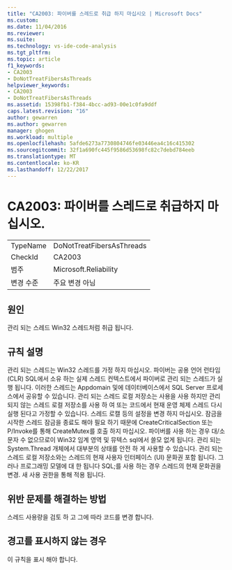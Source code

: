```yaml
---
title: "CA2003: 파이버를 스레드로 취급 하지 마십시오 | Microsoft Docs"
ms.custom: 
ms.date: 11/04/2016
ms.reviewer: 
ms.suite: 
ms.technology: vs-ide-code-analysis
ms.tgt_pltfrm: 
ms.topic: article
f1_keywords:
- CA2003
- DoNotTreatFibersAsThreads
helpviewer_keywords:
- CA2003
- DoNotTreatFibersAsThreads
ms.assetid: 15398fb1-f384-4bcc-ad93-00e1c0fa9ddf
caps.latest.revision: "16"
author: gewarren
ms.author: gewarren
manager: ghogen
ms.workload: multiple
ms.openlocfilehash: 5afde6273a7730804746fe03446ea4c16c415302
ms.sourcegitcommit: 32f1a690fc445f9586d53698fc82c7debd784eeb
ms.translationtype: MT
ms.contentlocale: ko-KR
ms.lasthandoff: 12/22/2017
---
```

# <a name="ca2003-do-not-treat-fibers-as-threads"></a>CA2003: 파이버를 스레드로 취급하지 마십시오.
|||  
|-|-|  
|TypeName|DoNotTreatFibersAsThreads|  
|CheckId|CA2003|  
|범주|Microsoft.Reliability|  
|변경 수준|주요 변경 아님|  
  
## <a name="cause"></a>원인  
 관리 되는 스레드 Win32 스레드처럼 취급 됩니다.  
  
## <a name="rule-description"></a>규칙 설명  
 관리 되는 스레드는 Win32 스레드를 가정 하지 마십시오. 파이버는 공용 언어 런타임 (CLR) SQL에서 소유 하는 실제 스레드 컨텍스트에서 파이버로 관리 되는 스레드가 실행 됩니다. 이러한 스레드는 Appdomain 및에 데이터베이스에서 SQL Server 프로세스에서 공유할 수 있습니다. 관리 되는 스레드 로컬 저장소는 사용을 사용 하지만 관리 되지 않는 스레드 로컬 저장소를 사용 하 여 또는 코드에서 현재 운영 체제 스레드 다시 실행 된다고 가정할 수 있습니다. 스레드 로캘 등의 설정을 변경 하지 마십시오. 잠금을 시작한 스레드 잠금을 종료도 해야 필요 하기 때문에 CreateCriticalSection 또는 P/Invoke를 통해 CreateMutex를 호출 하지 마십시오. 파이버를 사용 하는 경우 대/소문자 수 없으므로이 Win32 임계 영역 및 뮤텍스 sql에서 쓸모 없게 됩니다. 관리 되는 System.Thread 개체에서 대부분의 상태를 안전 하 게 사용할 수 있습니다. 관리 되는 스레드 로컬 저장소와는 스레드의 현재 사용자 인터페이스 (UI) 문화권 포함 됩니다. 그러나 프로그래밍 모델에 대 한 됩니다 SQL;를 사용 하는 경우 스레드의 현재 문화권을 변경. 새 사용 권한을 통해 적용 됩니다.  
  
## <a name="how-to-fix-violations"></a>위반 문제를 해결하는 방법  
 스레드 사용량을 검토 하 고 그에 따라 코드를 변경 합니다.  
  
## <a name="when-to-suppress-warnings"></a>경고를 표시하지 않는 경우  
 이 규칙을 표시 해야 합니다.